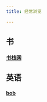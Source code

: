 ```yaml
---
title: 经常浏览

---
```


## 书



#### [书栈网](https://www.bookstack.cn/)



## 英语

#### [bob](https://www.bilibili.com/video/BV1VJ411t7RT?from=search&seid=5469802374895342631)





